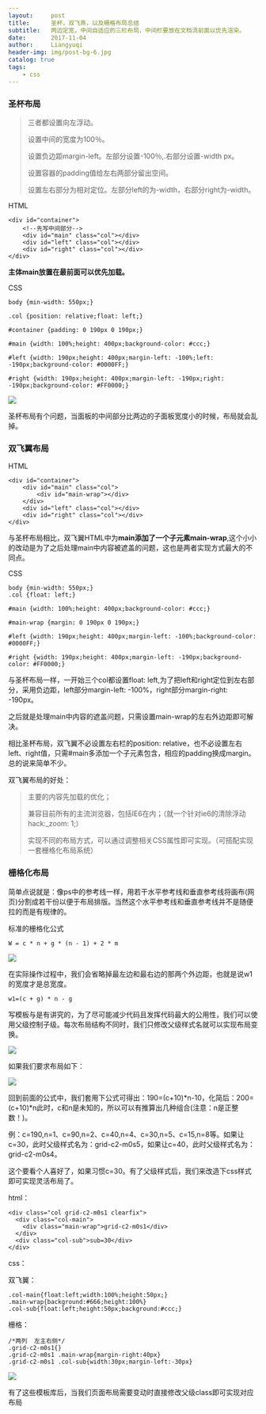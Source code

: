 ```yaml
---
layout:     post
title:      圣杯，双飞燕，以及栅格布局总结
subtitle:   两边定宽，中间自适应的三栏布局，中间栏要放在文档流前面以优先渲染。
date:       2017-11-04
author:     Liangyuqi
header-img: img/post-bg-6.jpg
catalog: true
tags:
    - css
---
```


### 圣杯布局

> 三者都设置向左浮动。
> 
> 设置中间的宽度为100％。
> 
> 设置负边距margin-left。左部分设置-100％,.右部分设置-width px。
> 
> 设置容器的padding值给左右两部分留出空间。
> 
> 设置左右部分为相对定位。左部分left的为-width，右部分right为-width。

HTML

	<div id="container">
	    <!--先写中间部分-->
	    <div id="main" class="col"></div>
	    <div id="left" class="col"></div>
	    <div id="right" class="col"></div>
	</div>

**主体main放置在最前面可以优先加载。**

CSS

	body {min-width: 550px;} 
	
	.col {position: relative;float: left;}
	
	#container {padding: 0 190px 0 190px;}
	
	#main {width: 100%;height: 400px;background-color: #ccc;}
	
	#left {width: 190px;height: 400px;margin-left: -100%;left: -190px;background-color: #0000FF;}
	
	#right {width: 190px;height: 400px;margin-left: -190px;right: -190px;background-color: #FF0000;}

![](http://photo.lustforlife.cn/34)

圣杯布局有个问题，当面板的中间部分比两边的子面板宽度小的时候，布局就会乱掉。

### 双飞翼布局

HTML

	<div id="container">
	    <div id="main" class="col">
	        <div id="main-wrap"></div>
	    </div>
	    <div id="left" class="col"></div>
	    <div id="right" class="col"></div>
	</div>

 与圣杯布局相比，双飞翼HTML中为**main添加了一个子元素main-wrap**,这个小小的改动是为了之后处理main中内容被遮盖的问题，这也是两者实现方式最大的不同点。

CSS

	body {min-width: 550px;}
	.col {float: left;}
	
	#main {width: 100%;height: 400px;background-color: #ccc;}
	
	#main-wrap {margin: 0 190px 0 190px;}
	
	#left {width: 190px;height: 400px;margin-left: -100%;background-color: #0000FF;}
	
	#right {width: 190px;height: 400px;margin-left: -190px;background-color: #FF0000;}

与圣杯布局一样，一开始三个col都设置float: left,为了把left和right定位到左右部分，采用负边距，left部分margin-left: -100%，right部分margin-right: -190px。

之后就是处理main中内容的遮盖问题，只需设置main-wrap的左右外边距即可解决。

相比圣杯布局，双飞翼不必设置左右栏的position: relative，也不必设置左右left、right值，只需#main多添加一个子元素包含，相应的padding换成margin。总的说来简单不少。

双飞翼布局的好处：

> 主要的内容先加载的优化；
> 
> 兼容目前所有的主流浏览器，包括IE6在内；（就一个针对ie6的清除浮动hack:_zoom: 1;）
> 
> 实现不同的布局方式，可以通过调整相关CSS属性即可实现。（可搭配实现一套栅格化布局系统）


### 栅格化布局

简单点说就是：像ps中的参考线一样，用若干水平参考线和垂直参考线将画布(网页)分割成若干份以便于布局排版。当然这个水平参考线和垂直参考线并不是随便拉的而是有规律的。

标准的栅格化公式

	W = c * n + g * (n - 1) + 2 * m

![](http://photo.lustforlife.cn/35.png)

在实际操作过程中，我们会省略掉最左边和最右边的那两个外边距，也就是说w1的宽度才是总宽度。

	w1=(c + g) * n - g

写模板与是有讲究的，为了尽可能减少代码且发挥代码最大的公用性，我们可以使用父级控制子级。每次布局结构不同时，我们只修改父级样式名就可以实现布局变换。

![](http://photo.lustforlife.cn/36.png)

如果我们要求布局如下：

![](http://photo.lustforlife.cn/37.png)

回到前面的公式中，我们套用下公式可得出：190=(c+10)*n-10，化简后：200=(c+10)*n此时，c和n是未知的，所以可以有推算出几种组合(注意：n是正整数！)。

例：c=190,n=1、c=90,n=2、c=40,n=4、c=30,n=5、c=15,n=8等。如果让c=30，此时父级样式名为：grid-c2-m0s5，如果让c=40，此时父级样式名为：grid-c2-m0s4。

这个要看个人喜好了，如果习惯c=30。有了父级样式后，我们来改造下css样式即可实现灵活布局了。

html：

	<div class="col grid-c2-m0s1 clearfix">
	  <div class="col-main">
	    <div class="main-wrap">grid-c2-m0s1</div>
	  </div>  
	  <div class="col-sub">sub=30</div>
	</div>
css：

双飞翼：

	.col-main{float:left;width:100%;height:50px;}
	.main-wrap{background:#666;height:100%}
	.col-sub{float:left;height:50px;background:#ccc;}
栅格：

	/*两列  左主右侧*/
	.grid-c2-m0s1{}
	.grid-c2-m0s1 .main-wrap{margin-right:40px}
	.grid-c2-m0s1 .col-sub{width:30px;margin-left:-30px}

 
![](http://photo.lustforlife.cn/38.png)

有了这些模板库后，当我们页面布局需要变动时直接修改父级class即可实现对应布局

